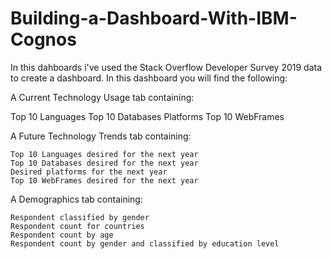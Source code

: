 # Building-a-Dashboard-With-IBM-Cognos
In this dahboards i've used the Stack Overflow Developer Survey 2019 data to create a dashboard. In this dashboard you will find the following:

A Current Technology Usage tab containing:

  Top 10 Languages
  Top 10 Databases
  Platforms
  Top 10 WebFrames

A Future Technology Trends tab containing:

    Top 10 Languages desired for the next year
    Top 10 Databases desired for the next year
    Desired platforms for the next year
    Top 10 WebFrames desired for the next year

A Demographics tab containing:

    Respondent classified by gender
    Respondent count for countries
    Respondent count by age
    Respondent count by gender and classified by education level
